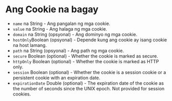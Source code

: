# Ang Cookie na bagay

* `name` na String - Ang pangalan ng mga cookie.
* `value` na String - Ang halaga ng mga cookie.
* `domain` na String (opsyonal) - Ang dominyo ng mga cookie.
* `hostOnly`Boolean (opsyonal) - Depende kung ang cookie ay isang cookie na host lamang.
* `path` na String (opsyonal) - Ang path ng mga cookie.
* `secure` Boolean (optional) - Whether the cookie is marked as secure.
* `httpOnly` Boolean (optional) - Whether the cookie is marked as HTTP only.
* `session` Boolean (optional) - Whether the cookie is a session cookie or a persistent cookie with an expiration date.
* `expirationDate` Double (optional) - The expiration date of the cookie as the number of seconds since the UNIX epoch. Not provided for session cookies.